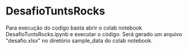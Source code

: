 # DesafioTuntsRocks

Para execução do codigo basta abrir o colab notebook DesafioTuntsRocks.ipynb e executar o código.
Será gerado um arquivo "desafio.xlsx" no diretório sample_data do colab notebook.
